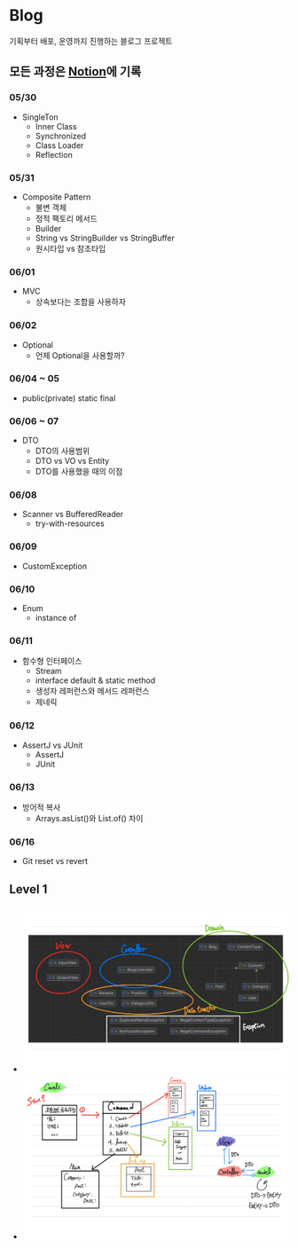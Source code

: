 # Blog
기획부터 배포, 운영까지 진행하는 블로그 프로젝트



## 모든 과정은 [Notion](https://www.notion.so/Blog-project-112866e72a574afb8f62757337094284?pvs=4)에 기록

### 05/30
  - SingleTon
    - Inner Class
    - Synchronized
    - Class Loader
    - Reflection

### 05/31
  - Composite Pattern
    - 불변 객체
    - 정적 팩토리 메서드
    - Builder
    - String vs StringBuilder vs StringBuffer
    - 원시타입 vs 참조타입

### 06/01
  - MVC
    - 상속보다는 조합을 사용하자


### 06/02
  - Optional
    - 언제 Optional을 사용할까?

### 06/04 ~ 05
  - public(private) static final


### 06/06 ~ 07
  - DTO
    - DTO의 사용범위
    - DTO vs VO vs Entity
    - DTO를 사용했을 때의 이점


### 06/08
  - Scanner vs BufferedReader
    - try-with-resources


### 06/09
  - CustomException

### 06/10
  - Enum
    - instance of


### 06/11
  - 함수형 인터페이스
    - Stream
    - interface default & static method
    - 생성자 레퍼런스와 메서드 레퍼런스
    - 제네릭


### 06/12
  - AssertJ vs JUnit
    - AssertJ
    - JUnit


### 06/13
  - 방어적 복사
    - Arrays.asList()와 List.of() 차이


### 06/16
  - Git reset vs revert


## Level 1

  - <img src = "Level1.png">

  - <img src = "Level1Logic.jpeg">